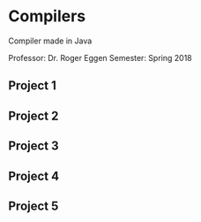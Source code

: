 # Compilers
Compiler made in Java

Professor: Dr. Roger Eggen
Semester: Spring 2018

## Project 1

## Project 2

## Project 3

## Project 4

## Project 5

